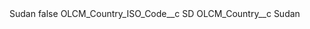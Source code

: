 <?xml version="1.0" encoding="UTF-8"?>
<CustomMetadata xmlns="http://soap.sforce.com/2006/04/metadata" xmlns:xsi="http://www.w3.org/2001/XMLSchema-instance" xmlns:xsd="http://www.w3.org/2001/XMLSchema">
    <label>Sudan</label>
    <protected>false</protected>
    <values>
        <field>OLCM_Country_ISO_Code__c</field>
        <value xsi:type="xsd:string">SD</value>
    </values>
    <values>
        <field>OLCM_Country__c</field>
        <value xsi:type="xsd:string">Sudan</value>
    </values>
</CustomMetadata>
